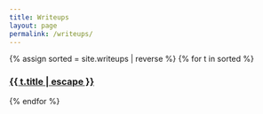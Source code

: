 ```yaml
---
title: Writeups
layout: page
permalink: /writeups/
---
```


{% assign sorted = site.writeups | reverse %}
{% for t in sorted %}
<h3 class="post-item-title">
    <a href="{{ t.url }}">{{ t.title | escape }}</a>
    
</h3> 
{% endfor %}